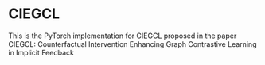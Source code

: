 # CIEGCL
This is the PyTorch implementation for CIEGCL proposed in the paper CIEGCL: Counterfactual Intervention Enhancing Graph Contrastive Learning in Implicit Feedback
